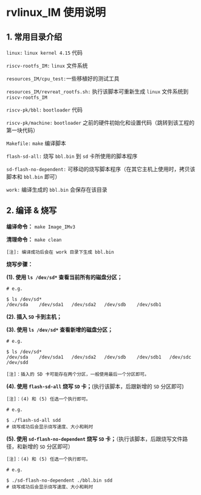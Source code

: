 # rvlinux_IM 使用说明



## 1. 常用目录介绍



`linux:` `linux kernel 4.15` 代码

`riscv-rootfs_IM:` `linux` 文件系统

`resources_IM/cpu_test:`一些移植好的测试工具

`resources_IM/revreat_rootfs.sh:` 执行该脚本可重新生成 `linux` 文件系统到 `riscv-rootfs_IM`

`riscv-pk/bbl:` `bootloader` 代码

`riscv-pk/machine:` `bootloader` 之前的硬件初始化和设置代码（跳转到该工程的第一块代码）



`Makefile:` `make` 编译脚本

`flash-sd-all:` 烧写 `bbl.bin` 到 `sd` 卡所使用的脚本程序

`sd-flash-no-dependent:` 可移动的烧写脚本程序（在其它主机上使用时，拷贝该脚本和 `bbl.bin` 即可）

`work:` 编译生成的 `bbl.bin` 会保存在该目录



## 2. 编译 & 烧写

**编译命令：** `make Image_IMv3`

**清理命令：** `make clean`

`[注]: 编译成功后会在 work 目录下生成 bbl.bin`



**烧写步骤：**



**(1). 使用 `ls /dev/sd*` 查看当前所有的磁盘分区；**

```shell
# e.g.

$ ls /dev/sd*
/dev/sda	/dev/sda1	/dev/sda2	/dev/sdb	/dev/sdb1
```

**(2). 插入 `SD` 卡到主机；**

**(3). 使用 `ls /dev/sd*` 查看新增的磁盘分区；**

```shell
# e.g.

$ ls /dev/sd*
/dev/sda	/dev/sda1	/dev/sda2	/dev/sdb	/dev/sdb1	/dev/sdc	/dev/sdd
```

`[注]：插入的 SD 卡可能存在两个分区，一般使用最后一个分区即可。`


**(4). 使用 `flash-sd-all` 烧写 `SD` 卡；**(执行该脚本，后跟新增的 `SD` 分区即可)

`[注]：(4) 和 (5) 任选一个执行即可。`


```shell
# e.g.

$ ./flash-sd-all sdd
# 烧写成功后会显示烧写速度、大小和耗时
```
**(5). 使用 `sd-flash-no-dependent` 烧写 `SD` 卡；**（执行该脚本，后跟烧写文件路径，和新增的 `SD` 分区即可）

`[注]：(4) 和 (5) 任选一个执行即可。`
```shell
# e.g.

$ ./sd-flash-no-dependent ./bbl.bin sdd
# 烧写成功后会显示烧写速度、大小和耗时
```

